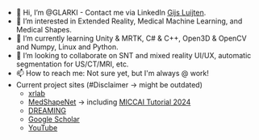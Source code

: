 - 👋 Hi, I’m @GLARKI - Contact me via LinkedIn [Gijs Luijten](https://www.linkedin.com/in/gijsl).
- 👀 I’m interested in Extended Reality, Medical Machine Learning, and Medical Shapes.
- 🌱 I’m currently learning Unity & MRTK, C# & C++, Open3D & OpenCV and Numpy, Linux and Python.
- 💞️ I’m looking to collaborate on SNT and mixed reality UI/UX, automatic segmentation for US/CT/MRI, etc.
- 📫 How to reach me: Not sure yet, but I'm always @ work!
- Current project sites (#Disclaimer -> might be outdated)
  - [xrlab](https://xrlab.ikim.nrw/)
  - [MedShapeNet](https://medshapenet.ikim.nrw/) -> including [MICCAI Tutorial 2024](https://medshapenet-miccai-tutorial.ikim.nrw/)
  - [DREAMING](https://dreaming.ikim.nrw/)
  - [Google Scholar](https://scholar.google.com/citations?hl=en&user=CsuA6JYAAAAJ)
  - [YouTube](https://www.youtube.com/@ARfun)

<!---
GLARKI/GLARKI is a ✨ special ✨ repository because its `README.md` (this file) appears on your GitHub profile.
You can click the Preview link to take a look at your changes.
--->
